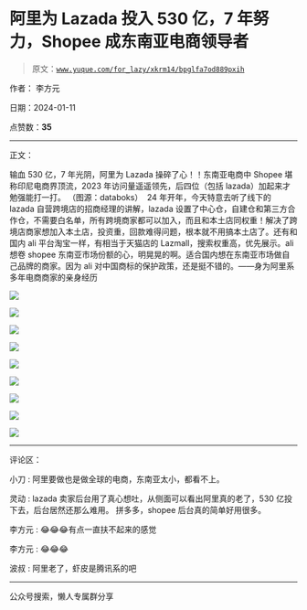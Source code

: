 # 阿里为 Lazada 投入 530 亿，7 年努力，Shopee 成东南亚电商领导者

> 原文：[`www.yuque.com/for_lazy/xkrm14/bpglfa7od889pxih`](https://www.yuque.com/for_lazy/xkrm14/bpglfa7od889pxih)

作者： 李方元

日期：2024-01-11

点赞数：**35**

* * *

正文：

输血 530 亿，7 年光阴，阿里为 Lazada 操碎了心！！东南亚电商中
​​​Shopee 堪称印尼电商界顶流，2023 年访问量遥遥领先，后四位（包括 lazada）加起来才勉强能打一打。 ​​​（图源：databoks） ​​​
24 年开年，今天特意去听了线下的 lazada 自营跨境店的招商经理的讲解，lazada 设置了中心仓，自建仓和第三方合作仓，不需要白名单，所有跨境商家都可以加入，而且和本土店同权重！解决了跨境店商家想加入本土店，投资重，回款难得问题，根本就不用搞本土店了。还有和国内 ali 平台淘宝一样，有相当于天猫店的 Lazmall，搜索权重高，优先展示。ali 想卷 shopee 东南亚市场份额的心，明晃晃的啊。适合国内想在东南亚市场做自己品牌的商家。因为 ali 对中国商标的保护政策，还是挺不错的。——身为阿里系多年电商商家的亲身经历

![](img/d22270480f372049b8fd849357f6855a.png)

![](img/44b3e007513dd0e27b911a4b717d1835.png)

![](img/e712b3db30d22fd0084efc93637bd81f.png)

![](img/45fdb206f0f20d4d827fa4777653b7dc.png)

![](img/4ff6cca6a3e469ecac20ef82bdfba6e4.png)

![](img/d73f9397fc64efcca371f60b13aeff85.png)

![](img/8cac306202725530dd7506fb961f6937.png)

![](img/7d4a7635ad9feb3f814be429db17f24d.png)

![](img/5b5631a0d97a5e8ad96d544a15c8ebfb.png)

* * *

评论区：

小刀 : 阿里要做也是做全球的电商，东南亚太小，都看不上。

灵动 : lazada 卖家后台用了真心想吐，从侧面可以看出阿里真的老了，530 亿投下去，后台居然还那么难用。 拼多多，shopee 后台真的简单好用很多。

李方元 : 😂😂😂有点一直扶不起来的感觉

李方元 : 😂😂😂

波叔 : 阿里老了，虾皮是腾讯系的吧

* * *

公众号搜索，懒人专属群分享